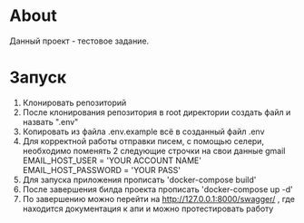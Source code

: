 # About
Данный проект - тестовое задание.
# Запуск
1. Клонировать репозиторий
2. После клонирования репозитория в root директории создать файл и назвать
".env"
3. Копировать из файла .env.example всё в созданный файл .env
4. Для корректной работы отправки писем, с помощью селери, необходимо поменять 2 следующие строчки на свои данные gmail
EMAIL_HOST_USER = 'YOUR ACCOUNT NAME'
EMAIL_HOST_PASSWORD = 'YOUR PASS'
5. Для запуска приложения прописать
'docker-compose build'
6. После завершения билда проекта прописать
'docker-compose up -d'
7. По завершению можно перейти на http://127.0.0.1:8000/swagger/ , где находится документация к апи и можно протестировать работу
